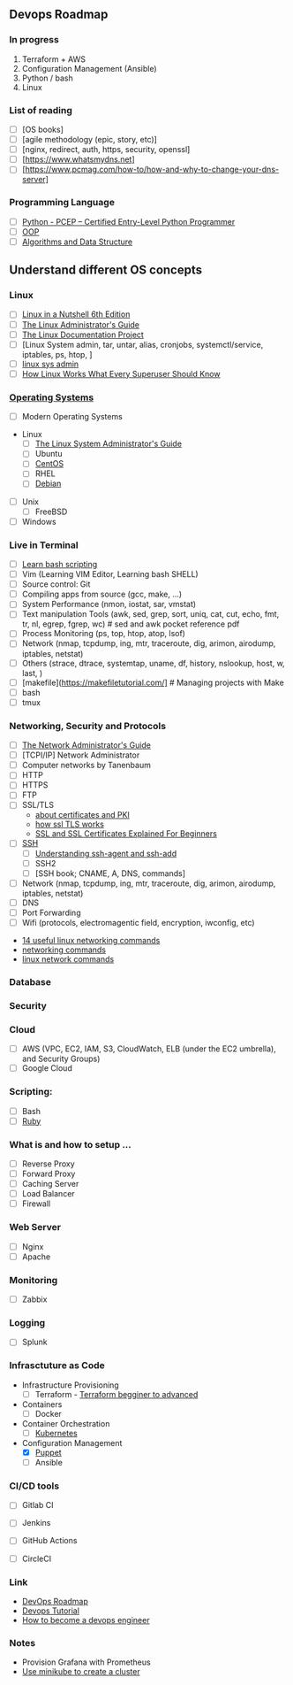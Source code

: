## Devops Roadmap

### In progress
1) Terraform + AWS
2) Configuration Management (Ansible)
3) Python / bash
4) Linux

### List of reading
- [ ] [OS books]
- [ ] [agile methodology (epic, story, etc)]
- [ ] [nginx, redirect, auth, https, security, openssl]
- [ ] [https://www.whatsmydns.net]
- [ ] [https://www.pcmag.com/how-to/how-and-why-to-change-your-dns-server]

### Programming Language
- [ ] [Python - PCEP – Certified Entry-Level Python Programmer](https://pythoninstitute.org/certification/pcep-certification-entry-level)
- [ ] [OOP]()
- [ ] [Algorithms and Data Structure]()

## Understand different OS concepts
### Linux
- [ ] [Linux in a Nutshell 6th Edition]()
- [ ] [The Linux Administrator's Guide](https://tldp.org/LDP/sag/html/index.html)
- [ ] [The Linux Documentation Project](https://tldp.org/)
- [ ] [Linux System admin, tar, untar, alias, cronjobs, systemctl/service, iptables, ps, htop, ]
- [ ] [linux sys admin](https://training.linuxfoundation.org/training/introduction-to-linux/)
- [ ] [How Linux Works What Every Superuser Should Know](http://index-of.es/Varios-2/How%20Linux%20Works%20What%20Every%20Superuser%20Should%20Know.pdf)

### [Operating Systems](https://github.com/horia-delicoti/books#operating-systems)
- [ ] Modern Operating Systems
- Linux
  - [ ] [The Linux System Administrator's Guide](https://mog.dog/files/SP2019/2017%20Nemeth%20Evi%20etal%20-%20UNIX%20and%20Linux%20System%20Administration%20Handbook%5B5thED%5D_Rell.pdf)
  - [ ] Ubuntu
  - [ ] [CentOS](https://access.redhat.com/documentation/en-us/red_hat_enterprise_linux/7/html/system_administrators_guide/index)
  - [ ] RHEL
  - [ ] [Debian](https://www.debian.org/doc/manuals/debian-handbook/)
- [ ] Unix
  - [ ] FreeBSD
- [ ] Windows

### Live in Terminal
- [ ] [Learn bash scripting](LearningthebashShell,3rdEdition.pdf)
- [ ] Vim (Learning VIM Editor, Learning bash SHELL)
- [ ] Source control: Git
- [ ] Compiling apps from source (gcc, make, ...)
- [ ] System Performance (nmon, iostat, sar, vmstat)
- [ ] Text manipulation Tools (awk, sed, grep, sort, uniq, cat, cut, echo, fmt, tr, nl, egrep, fgrep, wc) # sed and awk pocket reference pdf
- [ ] Process Monitoring (ps, top, htop, atop, lsof)
- [ ] Network (nmap, tcpdump, ing, mtr, traceroute, dig, arimon, airodump, iptables, netstat)
- [ ] Others (strace, dtrace, systemtap, uname, df, history, nslookup, host, w, last, )
- [ ] [makefile](https://makefiletutorial.com/] # Managing projects with Make
- [ ] bash
- [ ] tmux

### Networking, Security and Protocols
- [ ] [The Network Administrator's Guide](https://tldp.org/LDP/nag/node1.html#SECTION001000000)
- [ ] [TCPI/IP] Network Administrator
- [ ] Computer networks by Tanenbaum
- [ ] HTTP
- [ ] HTTPS
- [ ] FTP
- [ ] SSL/TLS
  - [about certificates and PKI](https://smallstep.com/blog/everything-pki/)
  - [how ssl TLS works](https://www.websecurity.digicert.com/security-topics/how-ssl-works)
  - [SSL and SSL Certificates Explained For Beginners](http://www.steves-internet-guide.com/ssl-certificates-explained/)
- [ ] [SSH](https://www.ssh.com/ssh/port)
  - [ ] [Understanding ssh-agent and ssh-add](http://blog.joncairns.com/2013/12/understanding-ssh-agent-and-ssh-add/)
  - [ ] SSH2
  - [ ] [SSH book; CNAME, A, DNS, commands]
- [ ] Network (nmap, tcpdump, ing, mtr, traceroute, dig, arimon, airodump, iptables, netstat)
- [ ] DNS
- [ ] Port Forwarding
- [ ] Wifi (protocols, electromagentic field, encryption, iwconfig, etc)

- [14 useful linux networking commands](https://geekflare.com/linux-networking-commands/)
- [networking commands](https://www.fosslinux.com/42935/linux-networking-commands.htm)
- [linux network commands](https://www.javatpoint.com/linux-networking-commands)

### Database

### Security
### Cloud
- [ ] AWS (VPC, EC2, IAM, S3, CloudWatch, ELB (under the EC2 umbrella), and Security Groups)
- [ ] Google Cloud

### Scripting:
- [ ] Bash
- [ ] [Ruby](https://github.com/horia-delicoti/rails-roadmap)

### What is and how to setup ...
- [ ] Reverse Proxy
- [ ] Forward Proxy
- [ ] Caching Server
- [ ] Load Balancer
- [ ] Firewall

### Web Server
- [ ] Nginx
- [ ] Apache

### Monitoring
- [ ] Zabbix

### Logging
- [ ] Splunk

### Infrasctuture as Code
- Infrastructure Provisioning
  - [ ] Terraform - [Terraform begginer to advanced](https://www.udemy.com/course/terraform-beginner-to-advanced/)
- Containers
  - [ ] Docker
- Container Orchestration
  - [ ] [Kubernetes](https://learning.oreilly.com/library/view/kubernetes-in-action/9781617293726/)
- Configuration Management
  - [X] [Puppet](https://puppet.com/docs/puppet/7/puppet_index.html)
  - [ ] Ansible

### CI/CD tools
- [ ] Gitlab CI
- [ ] Jenkins
- [ ] GitHub Actions
- [ ] CircleCI


### Link
- [DevOps Roadmap](https://roadmap.sh/devops)
- [Devops Tutorial](https://www.softwaretestinghelp.com/devops-tutorials/)
- [How to become a devops engineer](https://medium.com/@devfire/how-to-become-a-devops-engineer-in-six-months-or-less-366097df7737)


### Notes
- Provision Grafana with Prometheus
- [Use minikube to create a cluster](https://kubernetes.io/docs/tutorials/kubernetes-basics/create-cluster/cluster-intro/)
